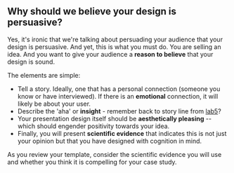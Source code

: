 ## Why should we believe your design is persuasive?

Yes, it's ironic that we're talking about persuading your audience that your design is persuasive. And yet, this is what you must do. You are selling an idea. And you want to give your audience a **reason to believe** that your design is sound.

The elements are simple:

- Tell a story. Ideally, one that has a personal connection (someone you know or have interviewed). If there is an **emotional** connection, it will likely be about your user.
- Describe the 'aha' or **insight** - remember back to story line from [lab5](lab5-insights.md)?
- Your presentation design itself should be **aesthetically pleasing** -- which should engender positivity towards your idea.
- Finally, you will present **scientific evidence** that indicates this is not just your opinion but that you have designed with cognition in mind.

As you review your template, consider the scientific evidence you will use and whether you think it is compelling for your case study.
